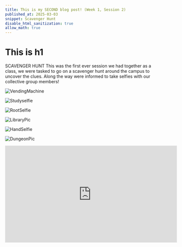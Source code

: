 ```yaml
---
title: This is my SECOND blog post! (Week 1, Session 2)
published_at: 2025-03-03
snippet: Scavenger Hunt
disable_html_sanitization: true
allow_math: true
---
```

# This is h1

SCAVENGER HUNT
This was the first ever session we had together as a class, we were tasked to go on a scavenger hunt around the campus to uncover the clues. Along the way were informed to take selfies with our collective group members!

![VendingMachine](/w01s1/Vending%20Machine.jpg)

![Studyselfie](/w01s1/Studylounge.webp)

![RootSelfie](/w01s1/Roots.webp) 

![LibraryPic](/w01s1/Library.webp) 

![HandSelfie](/w01s1/Hand.webp) 

![DungeonPic](/w01s1/Dungeon.webp) 




<iframe width="560" height="315" src="https://www.youtube.com/embed/5VaKdkievIk?si=See_z2xPINMSU81A" title="YouTube video player" frameborder="0" allow="accelerometer; autoplay; clipboard-write; encrypted-media; gyroscope; picture-in-picture; web-share" referrerpolicy="strict-origin-when-cross-origin" allowfullscreen></iframe>
